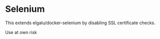 # Selenium

This extends elgalu/docker-selenium by disabling SSL certificate checks.

Use at own risk
